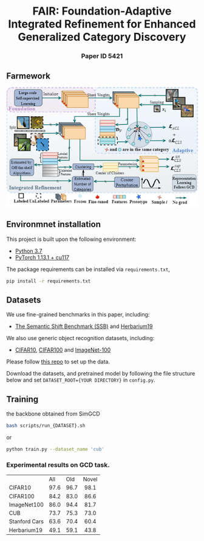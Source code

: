 <div align="center">
  <h1> FAIR: Foundation-Adaptive Integrated
Refinement for Enhanced Generalized Category Discovery </h1>
</div>

<div align="center">
  <h3>Paper ID 5421 </h3>
</div>

<!-- <p align="center">
  <img src="assets/overview.png" alt="result" width="60%" align="right"/>
</p> -->

## Farmework
<div align="center">
  <img src="https://github.com/byw212/FAIR/blob/main/framework.png">
</div>

## Environmnet installation
This project is built upon the following environment:
* [Python 3.7](https://pytorch.org)
* [PyTorch 1.13.1 + cu117](https://pytorch.org)

The package requirements can be installed via `requirements.txt`, 
```bash
pip install -r requirements.txt
```

## Datasets
We use fine-grained benchmarks in this paper, including:
* [The Semantic Shift Benchmark (SSB)](https://github.com/sgvaze/osr_closed_set_all_you_need#ssb) and [Herbarium19](https://www.kaggle.com/c/herbarium-2019-fgvc6)

We also use generic object recognition datasets, including:
* [CIFAR10](https://pytorch.org/vision/stable/datasets.html), [CIFAR100](https://pytorch.org/vision/stable/datasets.html) and [ImageNet-100](https://image-net.org/download.php)

Please follow [this repo](https://github.com/sgvaze/generalized-category-discovery) to set up the data.

Download the datasets, and pretrained model by following the file structure below and set `DATASET_ROOT={YOUR DIRECTORY}` in `config.py`.

## Training
the backbone obtained from SimGCD
```bash
bash scripts/run_{DATASET}.sh
```
or
```bash
python train.py --dataset_name 'cub' 
```

### Experimental results on GCD task.

<table>
  <tr>
    <td> </td>
    <td>All</td>
    <td>Old</td>
    <td>Novel</td>
  </tr>
  <tr>
    <td>CIFAR10</td>
    <td align="center">97.6</td>
    <td align="center">96.7</td>
    <td align="center">98.1</td>
</tr>
  <tr>
    <td>CIFAR100</td>
    <td align="center">84.2</td>
    <td align="center">83.0</td>
    <td align="center">86.6</td>
</tr>
  <tr>
    <td>ImageNet100</td>
    <td align="center">86.0</td>
    <td align="center">94.4</td>
    <td align="center">81.7</td>
 </tr>
  <tr>
    <td>CUB</td>
    <td align="center">73.7</td>
    <td align="center">75.3</td>
    <td align="center">73.0</td>
 </tr>
  <tr>
    <td>Stanford Cars</td>
    <td align="center">63.6</td>
    <td align="center">70.4</td>
    <td align="center">60.4</td>
 </tr>

  <tr>
    <td>Herbarium19</td>
    <td align="center">49.1</td>
    <td align="center">59.1</td>
    <td align="center">43.8</td>
</tr>
</table>
